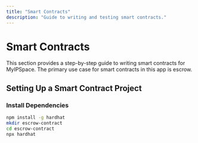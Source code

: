 ```yaml
---
title: "Smart Contracts"
description: "Guide to writing and testing smart contracts."
---
```


# Smart Contracts

This section provides a step-by-step guide to writing smart contracts for MyIPSpace. The primary use case for smart contracts in this app is escrow.

## Setting Up a Smart Contract Project

### Install Dependencies
```bash
npm install -g hardhat
mkdir escrow-contract
cd escrow-contract
npx hardhat
